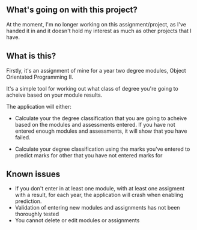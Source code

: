 ## What's going on with this project?

At the moment, I'm no longer working on this assignment/project, as I've handed it in and it doesn't hold my interest as much as other projects that I have.

## What is this?

Firstly, it's an assignment of mine for a year two degree modules, Object Orientated Programming II. 

It's a simple tool for working out what class of degree you're going to acheive based on your module results.

The application will either:

- Calculate your the degree classification that you are going to acheive based on the modules and assessments entered. If you have not entered enough modules and assessments, it will show that you have failed.

- Calculate your degree classification using the marks you've entered to predict marks for other that you have not entered marks for 

## Known issues

- If you don't enter in at least one module, with at least one assigment with a result, for each year, the application will crash when enabling prediction.
- Validation of entering new modules and assignments has not been thoroughly tested
- You cannot delete or edit modules or assignments
